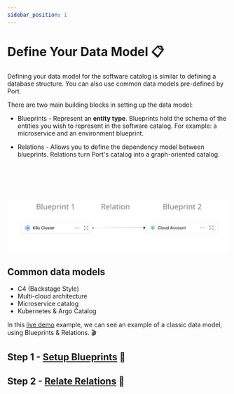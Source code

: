 ```yaml
---
sidebar_position: 1
---
```


# Define Your Data Model 📋

Defining your data model for the software catalog is similar to defining a database structure.
You can also use common data models pre-defined by Port.

There are two main building blocks in setting up the data model:

- Blueprints - Represent an **entity type**. Blueprints hold the schema of the entities you wish to represent in the software catalog. For example: a microservice and an environment blueprint.

- Relations - Allows you to define the dependency model between blueprints. Relations turn Port's catalog into a graph-oriented catalog.

<br></br>
<br></br>

![Basic blueprints relation](../../../static/img/blueprints-relation-basic-example.png)

## Common data models

- C4 (Backstage Style)
- Multi-cloud architecture
- Microservice catalog
- Kubernetes & Argo Catalog

In this [live demo](https://demo.getport.io/dev-portal) example, we can see an example of a classic data model, using Blueprints & Relations. 🎬

## Step 1 - [Setup Blueprints](./setup-blueprint/setup-blueprint.md) 🧱

## Step 2 - [Relate Relations](./relate-blueprints/relate-blueprints.md) 🔀
